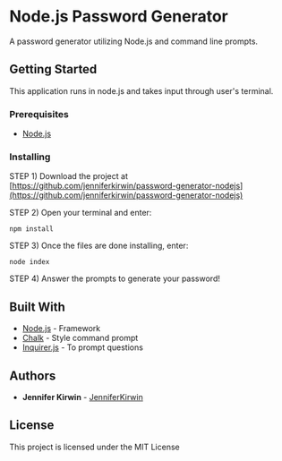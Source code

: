 # Node.js Password Generator

A password generator utilizing Node.js and command line prompts.

## Getting Started

This application runs in node.js and takes input through user's terminal.

### Prerequisites

* [Node.js](https://nodejs.org/en/download/)

### Installing

STEP 1)
Download the project at [https://github.com/jenniferkirwin/password-generator-nodejs](https://github.com/jenniferkirwin/password-generator-nodejs)

STEP 2)
Open your terminal and enter:

```
npm install
```

STEP 3)
Once the files are done installing, enter:
```
node index
```

STEP 4)
Answer the prompts to generate your password!

## Built With

* [Node.js](https://nodejs.org/en/) - Framework
* [Chalk](https://www.npmjs.com/package/chalk) - Style command prompt
* [Inquirer.js](https://www.npmjs.com/package/inquirer) - To prompt questions

## Authors

* **Jennifer Kirwin** - [JenniferKirwin](https://github.com/jenniferkirwin)

## License

This project is licensed under the MIT License
